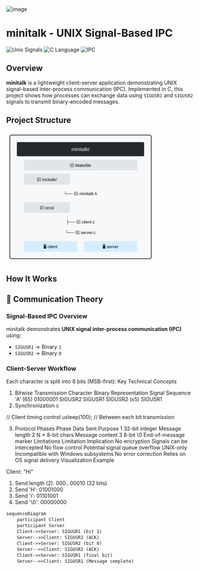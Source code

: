 ![image](https://github.com/user-attachments/assets/4cccac14-546b-4357-8122-6988c2dc6993)


# minitalk - UNIX Signal-Based IPC

![Unix Signals](https://img.shields.io/badge/Platform-UNIX-lightgrey) ![C Language](https://img.shields.io/badge/Language-C-blue) ![IPC](https://img.shields.io/badge/Type-IPC-green)

## Overview

**minitalk** is a lightweight client-server application demonstrating UNIX signal-based inter-process communication (IPC). Implemented in C, this project shows how processes can exchange data using `SIGUSR1` and `SIGUSR2` signals to transmit binary-encoded messages.

## Project Structure

<img src="structure.svg" alt="Project Structure" width="400">


## How It Works

## 🔄 Communication Theory

### **Signal-Based IPC Overview**
minitalk demonstrates **UNIX signal inter-process communication (IPC)** using:
- `SIGUSR1` → Binary `1`
- `SIGUSR2` → Binary `0`

### **Client-Server Workflow**
Each character is split into 8 bits (MSB-first):
Key Technical Concepts
1. Bitwise Transmission
Character	Binary Representation	Signal Sequence
'A' (65)	01000001	SIGUSR2 SIGUSR1 SIGUSR2 (x5) SIGUSR1
2. Synchronization
c

// Client timing control
usleep(100); // Between each bit transmission

3. Protocol Phases
Phase	Data Sent	Purpose
1	32-bit integer	Message length
2	N × 8-bit chars	Message content
3	8-bit \0	End-of-message marker
Limitations
Limitation	Implication
No encryption	Signals can be intercepted
No flow control	Potential signal queue overflow
UNIX-only	Incompatible with Windows subsystems
No error correction	Relies on OS signal delivery
Visualization Example

Client: "Hi"
1. Send length (2): 000...00010 (32 bits)
2. Send 'H': 01001000
3. Send 'i': 01101001
4. Send '\0': 00000000

```mermaid
sequenceDiagram
    participant Client
    participant Server
    Client->>Server: SIGUSR1 (bit 1)
    Server-->>Client: SIGUSR2 (ACK)
    Client->>Server: SIGUSR2 (bit 0)
    Server-->>Client: SIGUSR2 (ACK)
    Client->>Server: SIGUSR1 (final bit)
    Server-->>Client: SIGUSR1 (Message complete)
